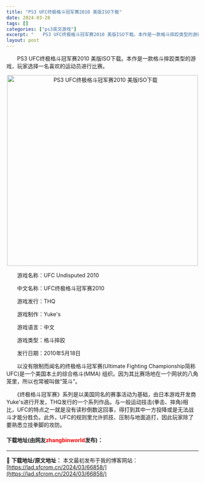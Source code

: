 ```yaml
---
title: "PS3 UFC终极格斗冠军赛2010 美版ISO下载"
date: 2024-03-28
tags: []
categories: ["ps3英文游戏"]
excerpt: "　　PS3 UFC终极格斗冠军赛2010 美版ISO下载。本作是一款格斗摔跤类型的游戏，玩家选择一名喜欢的运动员进行比赛。 　　游戏名称：UFC Undisputed 2010 　　中文名称：UFC终极格斗冠军赛2010 　　游戏发行：THQ 　　游戏制作：Yuke&#039;s 　　游戏语言：中文 &hellip;"
layout: post
---
```


 <p>　　PS3 UFC终极格斗冠军赛2010 美版ISO下载。本作是一款格斗摔跤类型的游戏，玩家选择一名喜欢的运动员进行比赛。</p> <p align="center"><img align="" border="0" src="https://lad.sfcrom.cn/wp-content/uploads/2024/03/20240328_66051e0e2eb02.jpg" width="500" alt="PS3 UFC终极格斗冠军赛2010 美版ISO下载" /></p> <p>　　游戏名称：UFC Undisputed 2010</p> <p>　　中文名称：UFC终极格斗冠军赛2010</p> <p>　　游戏发行：THQ</p> <p>　　游戏制作：Yuke&#39;s</p> <p>　　游戏语言：中文</p> <p>　　游戏类型：格斗摔跤</p> <p>　　发行日期：2010年5月18日</p> <p>　　以没有限制而闻名的终极格斗冠军赛(Ultimate Fighting Championship简称UFC)是一个美国本土的综合格斗(MMA) 组织。因为其比赛场地在一个网状的八角笼里，所以也常被叫做&ldquo;笼斗&rdquo;。</p> <p>　　《终极格斗冠军赛》系列是以美国同名的赛事活动为基础，由日本游戏开发商Yuke&#39;s进行开发，THQ发行的一个系列作品。与一般运动技击(拳击、摔角)相比，UFC的特点之一就是没有读秒倒数这回事，得打到其中一方投降或是无法战斗才能分胜负。此外，UFC的规则里允许抓技、压制与地面追打，因此玩家除了要熟悉立技拳脚的攻防。</p> <p><h4>下载地址(由网友<font color="red">zhangbinworld</font>发布)：</h4></p> 

---
📖 **下载地址/原文地址：** 本文最初发布于我的博客网站：[https://lad.sfcrom.cn/2024/03/66858/](https://lad.sfcrom.cn/2024/03/66858/)
